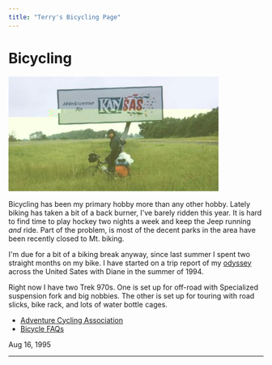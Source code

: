 ```yaml
---
title: "Terry's Bicycling Page"
---
```

# Bicycling

![Bike](/img/terry/bike/dt19.jpg)

Bicycling has been my primary hobby more than any other hobby. Lately biking has taken a bit of a back burner, I've barely ridden this year. It is hard to find time to play hockey two nights a week and keep the Jeep running _and_ ride. Part of the problem, is most of the decent parks in the area have been recently closed to Mt. biking. 

I'm due for a bit of a biking break anyway, since last summer I spent two straight months on my bike. I have started on a trip report of my [odyssey](odyssey.html) across the United Sates with Diane in the summer of 1994. 

Right now I have two Trek 970s. One is set up for off-road with Specialized suspension fork and big nobbies. The other is set up for touring with road slicks, bike rack, and lots of water bottle cages. 

  * [Adventure Cycling Association](https://outside.starwave.com/outside/online/organization/adv/main.html)
  * [Bicycle FAQs](gopher://draco.acs.uci.edu:1071/00/faq)

Aug 16, 1995 

* * *